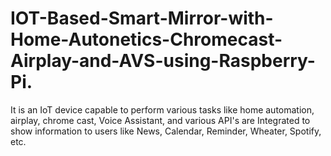 # IOT-Based-Smart-Mirror-with-Home-Autonetics-Chromecast-Airplay-and-AVS-using-Raspberry-Pi.

It is an IoT device capable to perform various tasks like home automation, airplay, chrome cast, Voice Assistant, and various API's are Integrated to show information to users like News, Calendar, Reminder, Wheater, Spotify, etc.
